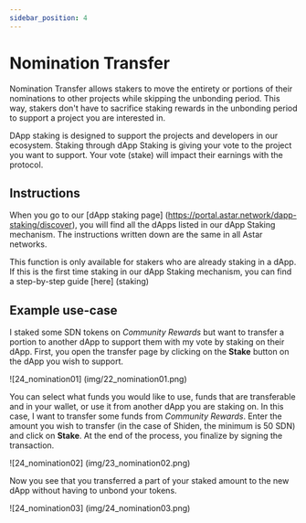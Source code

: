 ```yaml
---
sidebar_position: 4
---
```


# Nomination Transfer

Nomination Transfer allows stakers to move the entirety or portions of their nominations to other projects while skipping the unbonding period. This way, stakers don't have to sacrifice staking rewards in the unbonding period to support a project you are interested in.

DApp staking is designed to support the projects and developers in our ecosystem. Staking through dApp Staking is giving your vote to the project you want to support. Your vote (stake) will impact their earnings with the protocol.

## Instructions

When you go to our [dApp staking page] (https://portal.astar.network/dapp-staking/discover), you will find all the dApps listed in our dApp Staking mechanism. The instructions written down are the same in all Astar networks.

This function is only available for stakers who are already staking in a dApp. If this is the first time staking in our dApp Staking mechanism, you can find a step-by-step guide [here] (staking)

## Example use-case

I staked some SDN tokens on *Community Rewards* but want to transfer a portion to another dApp  to support them with my vote by staking on their dApp.
First, you open the transfer page by clicking on the **Stake** button on the dApp you wish to support.

![24_nomination01] (img/22_nomination01.png)

You can select what funds you would like to use, funds that are transferable and in your wallet, or use it from another dApp you are staking on. In this case, I want to transfer some funds from *Community Rewards*. Enter the amount you wish to transfer (in the case of Shiden, the minimum is 50 SDN) and click on **Stake**. At the end of the process, you finalize by signing the transaction.

![24_nomination02] (img/23_nomination02.png)

Now you see that you transferred a part of your staked amount to the new dApp without having to unbond your tokens.

![24_nomination03] (img/24_nomination03.png)
